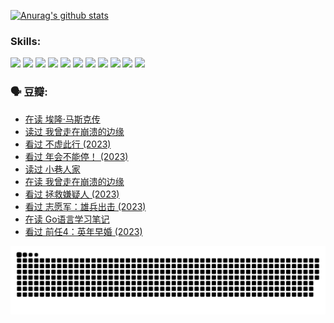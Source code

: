 
[![Anurag's github stats](https://github-readme-stats.vercel.app/api?username=w940853815)](https://github.com/anuraghazra/github-readme-stats)

### Skills:

<code><img height="32" src="https://cdn.jsdelivr.net/npm/simple-icons@v5/icons/python.svg"></code>
<code><img height="32" src="https://cdn.jsdelivr.net/npm/simple-icons@v5/icons/javascript.svg"></code>
<code><img height="32" src="https://cdn.jsdelivr.net/npm/simple-icons@v5/icons/django.svg"></code>
<code><img height="32" src="https://cdn.jsdelivr.net/npm/simple-icons@v5/icons/flask.svg"></code>
<code><img height="32" src="https://cdn.jsdelivr.net/npm/simple-icons@v5/icons/vuetify.svg"></code>
<code><img height="32" src="https://cdn.jsdelivr.net/npm/simple-icons@v5/icons/git.svg"></code>
<code><img height="32" src="https://cdn.jsdelivr.net/npm/simple-icons@v5/icons/docker.svg"></code>
<code><img height="32" src="https://cdn.jsdelivr.net/npm/simple-icons@v5/icons/postgresql.svg"></code>
<code><img height="32" src="https://cdn.jsdelivr.net/npm/simple-icons@v5/icons/elasticsearch.svg"></code>
<code><img height="32" src="https://cdn.jsdelivr.net/npm/simple-icons@v5/icons/macos.svg"></code>
<code><img height="32" src="https://cdn.jsdelivr.net/npm/simple-icons@v5/icons/linux.svg"></code>

### 🗣 豆瓣:

<!-- DOUBAN-ACTIVITIES:START -->
- [在读 埃隆·马斯克传](https://www.douban.com/people/136069238/status/4500417190/?_i=06004855)
- [读过 我曾走在崩溃的边缘](https://www.douban.com/people/136069238/status/4500416754/?_i=06004855)
- [看过 不虚此行‎ (2023)](https://www.douban.com/people/136069238/status/4499973052/?_i=06004855)
- [看过 年会不能停！‎ (2023)](https://www.douban.com/people/136069238/status/4498582002/?_i=06004855)
- [读过 小巷人家](https://www.douban.com/people/136069238/status/4489290935/?_i=06004855)
- [在读 我曾走在崩溃的边缘](https://www.douban.com/people/136069238/status/4489290559/?_i=06004855)
- [看过 拯救嫌疑人‎ (2023)](https://www.douban.com/people/136069238/status/4477421513/?_i=06004855)
- [看过 志愿军：雄兵出击‎ (2023)](https://www.douban.com/people/136069238/status/4465247367/?_i=06004855)
- [在读 Go语言学习笔记](https://www.douban.com/people/136069238/status/4459852901/?_i=06004855)
- [看过 前任4：英年早婚‎ (2023)](https://www.douban.com/people/136069238/status/4458320768/?_i=06004855)
<!-- DOUBAN-ACTIVITIES:END -->


![Snake animation](https://raw.githubusercontent.com/w940853815/w940853815/output/github-contribution-grid-snake.svg)

<!--
**w940853815/w940853815** is a ✨ _special_ ✨ repository because its `README.md` (this file) appears on your GitHub profile.

Here are some ideas to get you started:

- 🔭 I’m currently working on ...
- 🌱 I’m currently learning ...
- 👯 I’m looking to collaborate on ...
- 🤔 I’m looking for help with ...
- 💬 Ask me about ...
- 📫 How to reach me: ...
- 😄 Pronouns: ...
- ⚡ Fun fact: ...
-->
